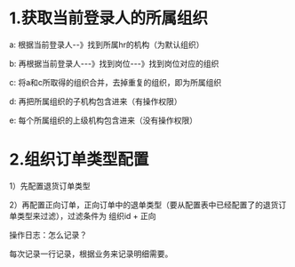 # 1.获取当前登录人的所属组织



a: 根据当前登录人--》找到所属hr的机构（为默认组织）

b: 再根据当前登录人---》找到岗位---》找到岗位对应的组织

c: 将a和c所取得的组织合并，去掉重复的组织，即为所属组织

d: 再把所属组织的子机构包含进来（有操作权限）

e: 每个所属组织的上级机构包含进来（没有操作权限）



# 2.组织订单类型配置

1）先配置退货订单类型

2）再配置正向订单，正向订单中的退单类型（要从配置表中已经配置了的退货订单类型来过滤），过滤条件为 组织id + 正向



操作日志：怎么记录？

   每次记录一行记录，根据业务来记录明细需要。







